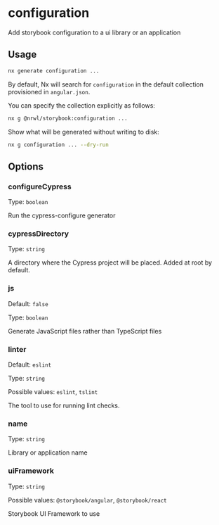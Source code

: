 # configuration

Add storybook configuration to a ui library or an application

## Usage

```bash
nx generate configuration ...
```

By default, Nx will search for `configuration` in the default collection provisioned in `angular.json`.

You can specify the collection explicitly as follows:

```bash
nx g @nrwl/storybook:configuration ...
```

Show what will be generated without writing to disk:

```bash
nx g configuration ... --dry-run
```

## Options

### configureCypress

Type: `boolean`

Run the cypress-configure generator

### cypressDirectory

Type: `string`

A directory where the Cypress project will be placed. Added at root by default.

### js

Default: `false`

Type: `boolean`

Generate JavaScript files rather than TypeScript files

### linter

Default: `eslint`

Type: `string`

Possible values: `eslint`, `tslint`

The tool to use for running lint checks.

### name

Type: `string`

Library or application name

### uiFramework

Type: `string`

Possible values: `@storybook/angular`, `@storybook/react`

Storybook UI Framework to use
